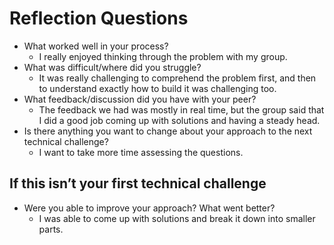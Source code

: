# Reflection Questions

- What worked well in your process?
  - I really enjoyed thinking through the problem with my group.
- What was difficult/where did you struggle?
  - It was really challenging to comprehend the problem first, and then to understand exactly how to build it was challenging too.
- What feedback/discussion did you have with your peer?
  - The feedback we had was mostly in real time, but the group said that I did a good job coming up with solutions and having a steady head.
- Is there anything you want to change about your approach to the next technical challenge?
  - I want to take more time assessing the questions.

## If this isn’t your first technical challenge

- Were you able to improve your approach? What went better?
  - I was able to come up with solutions and break it down into smaller parts.

